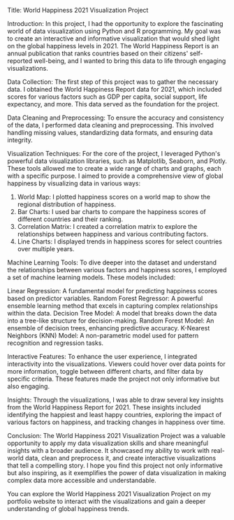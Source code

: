 Title: World Happiness 2021 Visualization Project

Introduction:
In this project, I had the opportunity to explore the fascinating world of data visualization using Python and R programming. My goal was to create an interactive and informative visualization that would shed light on the global happiness levels in 2021. The World Happiness Report is an annual publication that ranks countries based on their citizens' self-reported well-being, and I wanted to bring this data to life through engaging visualizations.

Data Collection:
The first step of this project was to gather the necessary data. I obtained the World Happiness Report data for 2021, which included scores for various factors such as GDP per capita, social support, life expectancy, and more. This data served as the foundation for the project.

Data Cleaning and Preprocessing:
To ensure the accuracy and consistency of the data, I performed data cleaning and preprocessing. This involved handling missing values, standardizing data formats, and ensuring data integrity.

Visualization Techniques:
For the core of the project, I leveraged Python's powerful data visualization libraries, such as Matplotlib, Seaborn, and Plotly. These tools allowed me to create a wide range of charts and graphs, each with a specific purpose. I aimed to provide a comprehensive view of global happiness by visualizing data in various ways:

1. World Map: I plotted happiness scores on a world map to show the regional distribution of happiness.
2. Bar Charts: I used bar charts to compare the happiness scores of different countries and their ranking.
3. Correlation Matrix: I created a correlation matrix to explore the relationships between happiness and various contributing factors.
4. Line Charts: I displayed trends in happiness scores for select countries over multiple years.

Machine Learning Tools: To dive deeper into the dataset and understand the relationships between various factors and happiness scores, I employed a set of machine learning models. These models included:

Linear Regression: A fundamental model for predicting happiness scores based on predictor variables.
Random Forest Regressor: A powerful ensemble learning method that excels in capturing complex relationships within the data.
Decision Tree Model: A model that breaks down the data into a tree-like structure for decision-making.
Random Forest Model: An ensemble of decision trees, enhancing predictive accuracy.
K-Nearest Neighbors (KNN) Model: A non-parametric model used for pattern recognition and regression tasks.

Interactive Features:
To enhance the user experience, I integrated interactivity into the visualizations. Viewers could hover over data points for more information, toggle between different charts, and filter data by specific criteria. These features made the project not only informative but also engaging.

Insights:
Through the visualizations, I was able to draw several key insights from the World Happiness Report for 2021. These insights included identifying the happiest and least happy countries, exploring the impact of various factors on happiness, and tracking changes in happiness over time.

Conclusion:
The World Happiness 2021 Visualization Project was a valuable opportunity to apply my data visualization skills and share meaningful insights with a broader audience. It showcased my ability to work with real-world data, clean and preprocess it, and create interactive visualizations that tell a compelling story. I hope you find this project not only informative but also inspiring, as it exemplifies the power of data visualization in making complex data more accessible and understandable.

You can explore the World Happiness 2021 Visualization Project on my portfolio website to interact with the visualizations and gain a deeper understanding of global happiness trends.


